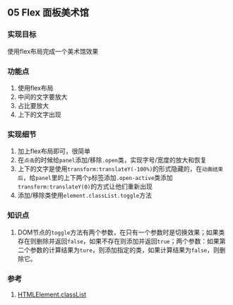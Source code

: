 ## 05 Flex 面板美术馆

### 实现目标

使用flex布局完成一个美术馆效果

### 功能点

1. 使用flex布局
2. 中间的文字要放大
3. 占比要放大
4. 上下的文字出现

### 实现细节

1. 加上flex布局即可，很简单
2. 在`点击`的时候给`panel`添加/移除`.open`类，实现字号/宽度的放大和恢复
3. 上下的文字是使用`transform:translateY(-100%)`的形式隐藏的，在`动画结束后`，给`panel`里的上下两个`p`标签添加`.open-active`类添加`transform:translateY(0)`的方式让他们重新出现
4. 添加/移除类使用`element.classList.toggle`方法

### 知识点

1. DOM节点的`toggle`方法有两个参数，在只有一个参数时是切换效果；如果类存在则删除并返回`false`，如果不存在则添加并返回`true`；两个参数：如果第二个参数的计算结果为`ture`，则添加指定的类，如果计算结果为`false`，则删除它。

### 参考

1. [HTMLElement.classList](https://developer.mozilla.org/zh-CN/docs/Web/API/Element/classList)